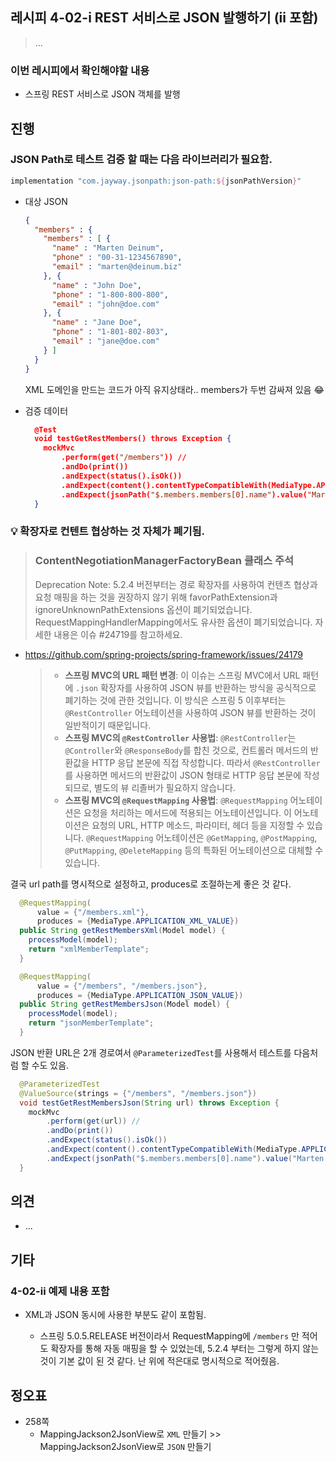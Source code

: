 ## 레시피 4-02-i REST 서비스로 JSON 발행하기 (ii 포함)

> ...
>

### 이번 레시피에서 확인해야할  내용

* 스프링 REST 서비스로 JSON 객체를 발행

  

## 진행

### JSON Path로 테스트 검증 할 때는 다음 라이브러리가 필요함.

```groovy
implementation "com.jayway.jsonpath:json-path:${jsonPathVersion}"
```

* 대상 JSON

  ```json
  {
    "members" : {
      "members" : [ {
        "name" : "Marten Deinum",
        "phone" : "00-31-1234567890",
        "email" : "marten@deinum.biz"
      }, {
        "name" : "John Doe",
        "phone" : "1-800-800-800",
        "email" : "john@doe.com"
      }, {
        "name" : "Jane Doe",
        "phone" : "1-801-802-803",
        "email" : "jane@doe.com"
      } ]
    }
  }
  ```

  XML 도메인을 만드는 코드가 아직 유지상태라.. members가 두번 감싸져 있음 😂

  

* 검증 데이터

  ```json
    @Test
    void testGetRestMembers() throws Exception {
      mockMvc
          .perform(get("/members")) //
          .andDo(print())
          .andExpect(status().isOk())
          .andExpect(content().contentTypeCompatibleWith(MediaType.APPLICATION_JSON))
          .andExpect(jsonPath("$.members.members[0].name").value("Marten Deinum"));
    }
  ```



### 💡 확장자로 컨텐트 협상하는 것 자체가 폐기됨.

> ### ContentNegotiationManagerFactoryBean 클래스 주석
>
> Deprecation Note: 5.2.4 버전부터는 경로 확장자를 사용하여 컨텐츠 협상과 요청 매핑을 하는 것을 권장하지 않기 위해 favorPathExtension과 ignoreUnknownPathExtensions 옵션이 폐기되었습니다. RequestMappingHandlerMapping에서도 유사한 옵션이 폐기되었습니다. 자세한 내용은 이슈 #24719를 참고하세요.

* https://github.com/spring-projects/spring-framework/issues/24179

  > - **스프링 MVC의 URL 패턴 변경**: 이 이슈는 스프링 MVC에서 URL 패턴에 `.json` 확장자를 사용하여 JSON 뷰를 반환하는 방식을 공식적으로 폐기하는 것에 관한 것입니다. 이 방식은 스프링 5 이후부터는 `@RestController` 어노테이션을 사용하여 JSON 뷰를 반환하는 것이 일반적이기 때문입니다.
  > - **스프링 MVC의 `@RestController` 사용법**: `@RestController`는 `@Controller`와 `@ResponseBody`를 합친 것으로, 컨트롤러 메서드의 반환값을 HTTP 응답 본문에 직접 작성합니다. 따라서 `@RestController`를 사용하면 메서드의 반환값이 JSON 형태로 HTTP 응답 본문에 작성되므로, 별도의 뷰 리졸버가 필요하지 않습니다.
  > - **스프링 MVC의 `@RequestMapping` 사용법**: `@RequestMapping` 어노테이션은 요청을 처리하는 메서드에 적용되는 어노테이션입니다. 이 어노테이션은 요청의 URL, HTTP 메소드, 파라미터, 헤더 등을 지정할 수 있습니다. `@RequestMapping` 어노테이션은 `@GetMapping`, `@PostMapping`, `@PutMapping`, `@DeleteMapping` 등의 특화된 어노테이션으로 대체할 수 있습니다.

결국 url path를 명시적으로 설정하고, produces로 조절하는게 좋은 것 같다.

````java
  @RequestMapping(
      value = {"/members.xml"},
      produces = {MediaType.APPLICATION_XML_VALUE})
  public String getRestMembersXml(Model model) {
    processModel(model);
    return "xmlMemberTemplate";
  }

  @RequestMapping(
      value = {"/members", "/members.json"},
      produces = {MediaType.APPLICATION_JSON_VALUE})
  public String getRestMembersJson(Model model) {
    processModel(model);
    return "jsonMemberTemplate";
  }
````

JSON 반환 URL은 2개 경로여서   `@ParameterizedTest`를 사용해서 테스트를 다음처럼 할 수도 있음.

```java
  @ParameterizedTest
  @ValueSource(strings = {"/members", "/members.json"})
  void testGetRestMembersJson(String url) throws Exception {
    mockMvc
        .perform(get(url)) //
        .andDo(print())
        .andExpect(status().isOk())
        .andExpect(content().contentTypeCompatibleWith(MediaType.APPLICATION_JSON))
        .andExpect(jsonPath("$.members.members[0].name").value("Marten Deinum"));
  }
```





## 의견

* ...



## 기타

### 4-02-ii 예제 내용 포함

* XML과 JSON 동시에 사용한 부분도 같이 포함됨.

  * 스프링 5.0.5.RELEASE 버전이라서 RequestMapping에 `/members` 만 적어도 확장자를 통해 자동 매핑을 할 수 있었는데, 5.2.4 부터는 그렇게 하지 않는것이 기본 값이 된 것 같다. 난 위에 적은대로 명시적으로 적어줬음.

    



## 정오표

* 258쪽
  * MappingJackson2JsonView로 `XML` 만들기 >> MappingJackson2JsonView로 `JSON` 만들기


